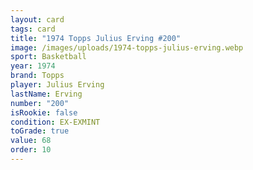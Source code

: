 ```yaml
---
layout: card
tags: card
title: "1974 Topps Julius Erving #200"
image: /images/uploads/1974-topps-julius-erving.webp
sport: Basketball
year: 1974
brand: Topps
player: Julius Erving
lastName: Erving
number: "200"
isRookie: false
condition: EX-EXMINT
toGrade: true
value: 68
order: 10
---
```

